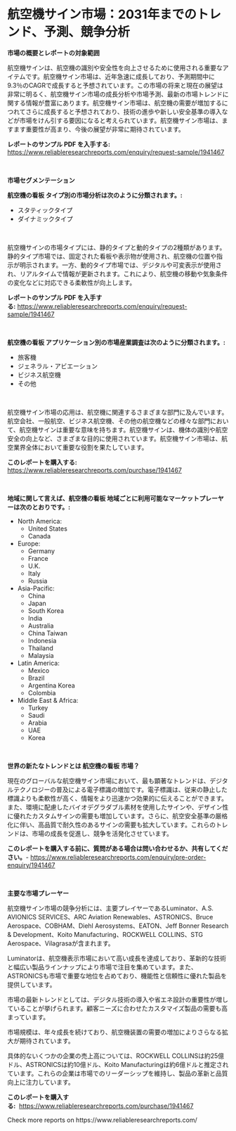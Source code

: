 <p><h1>航空機サイン市場：2031年までのトレンド、予測、競争分析</h1></p><p><strong>市場の概要とレポートの対象範囲</strong></p>
<p><p>航空機サインは、航空機の識別や安全性を向上させるために使用される重要なアイテムです。航空機サイン市場は、近年急速に成長しており、予測期間中に9.3％のCAGRで成長すると予想されています。この市場の将来と現在の展望は非常に明るく、航空機サイン市場の成長分析や市場予測、最新の市場トレンドに関する情報が豊富にあります。航空機サイン市場は、航空機の需要が増加するにつれてさらに成長すると予想されており、技術の進歩や新しい安全基準の導入などが市場をけん引する要因になると考えられています。航空機サイン市場は、ますます重要性が高まり、今後の展望が非常に期待されています。</p></p>
<p><strong>レポートのサンプル PDF を入手する:</strong> <a href="https://www.reliableresearchreports.com/enquiry/request-sample/1941467">https://www.reliableresearchreports.com/enquiry/request-sample/1941467</a></p>
<p>&nbsp;</p>
<p><strong>市場セグメンテーション</strong></p>
<p><strong>航空機の看板 タイプ別の市場分析は次のように分類されます。:</strong></p>
<p><ul><li>スタティックタイプ</li><li>ダイナミックタイプ</li></ul></p>
<p>&nbsp;</p>
<p><p>航空機サインの市場タイプには、静的タイプと動的タイプの2種類があります。静的タイプ市場では、固定された看板や表示物が使用され、航空機の位置や指示が明示されます。一方、動的タイプ市場では、デジタルや可変表示が使用され、リアルタイムで情報が更新されます。これにより、航空機の移動や気象条件の変化などに対応できる柔軟性が向上します。</p></p>
<p><strong>レポートのサンプル PDF を入手する:</strong>&nbsp;<a href="https://www.reliableresearchreports.com/enquiry/request-sample/1941467">https://www.reliableresearchreports.com/enquiry/request-sample/1941467</a></p>
<p>&nbsp;</p>
<p><strong> 航空機の看板 アプリケーション別の市場産業調査は次のように分類されます。:</strong></p>
<p><ul><li>旅客機</li><li>ジェネラル・アビエーション</li><li>ビジネス航空機</li><li>その他</li></ul></p>
<p>&nbsp;</p>
<p><p>航空機サイン市場の応用は、航空機に関連するさまざまな部門に及んでいます。航空会社、一般航空、ビジネス航空機、その他の航空機などの様々な部門において、航空機サインは重要な意味を持ちます。航空機サインは、機体の識別や航空安全の向上など、さまざまな目的に使用されています。航空機サイン市場は、航空業界全体において重要な役割を果たしています。</p></p>
<p><strong>このレポートを購入する:</strong>&nbsp; <a href="https://www.reliableresearchreports.com/purchase/1941467">https://www.reliableresearchreports.com/purchase/1941467</a></p>
<p>&nbsp;</p>
<p><strong>地域に関して言えば、航空機の看板 地域ごとに利用可能なマーケットプレーヤーは次のとおりです。:</strong></p>
<p><ul>
    <li>
        North America:
        <ul>
            <li>United States</li>
            <li>Canada</li>
        </ul>
    </li>
    <li>
        Europe:
        <ul>
            <li>Germany</li>
            <li>France</li>
            <li>U.K.</li>
            <li>Italy</li>
            <li>Russia</li>
        </ul>
    </li>
    <li>
        Asia-Pacific:
        <ul>
            <li>China</li>
            <li>Japan</li>
            <li>South Korea</li>
            <li>India</li>
            <li>Australia</li>
            <li>China Taiwan</li>
            <li>Indonesia</li>
            <li>Thailand</li>
            <li>Malaysia</li>
        </ul>
    </li>
    <li>
        Latin America:
        <ul>
            <li>Mexico</li>
            <li>Brazil</li>
            <li>Argentina Korea</li>
            <li>Colombia</li>
        </ul>
    </li>
    <li>
        Middle East & Africa:
        <ul>
            <li>Turkey</li>
            <li>Saudi</li>
            <li>Arabia</li>
            <li>UAE</li>
            <li>Korea</li>
        </ul>
    </li>
    </ul></p>
<p>&nbsp;</p>
<p><strong>世界の新たなトレンドとは 航空機の看板 市場？</strong></p>
<p><p>現在のグローバルな航空機サイン市場において、最も顕著なトレンドは、デジタルテクノロジーの普及による電子標識の増加です。電子標識は、従来の静止した標識よりも柔軟性が高く、情報をより迅速かつ効果的に伝えることができます。また、環境に配慮したバイオデグラダブル素材を使用したサインや、デザイン性に優れたカスタムサインの需要も増加しています。さらに、航空安全基準の厳格化に伴い、高品質で耐久性のあるサインの需要も拡大しています。これらのトレンドは、市場の成長を促進し、競争を活発化させています。</p></p>
<p><strong>このレポートを購入する前に、質問がある場合は問い合わせるか、共有してください。</strong>- <a href="https://www.reliableresearchreports.com/enquiry/pre-order-enquiry/1941467">https://www.reliableresearchreports.com/enquiry/pre-order-enquiry/1941467</a></p>
<p>&nbsp;</p>
<p><strong>主要な市場プレーヤー</strong></p>
<p><p>航空機サイン市場の競争分析には、主要プレイヤーであるLuminator、A.S. AVIONICS SERVICES、ARC Aviation Renewables、ASTRONICS、Bruce Aerospace、COBHAM、Diehl Aerosystems、EATON、Jeff Bonner Research & Development、Koito Manufacturing、ROCKWELL COLLINS、STG Aerospace、Vilagrasaが含まれます。</p><p>Luminatorは、航空機表示市場において高い成長を達成しており、革新的な技術と幅広い製品ラインナップにより市場で注目を集めています。また、ASTRONICSも市場で重要な地位を占めており、機能性と信頼性に優れた製品を提供しています。</p><p>市場の最新トレンドとしては、デジタル技術の導入や省エネ設計の重要性が増していることが挙げられます。顧客ニーズに合わせたカスタマイズ製品の需要も高まっています。</p><p>市場規模は、年々成長を続けており、航空機装置の需要の増加によりさらなる拡大が期待されています。</p><p>具体的ないくつかの企業の売上高については、ROCKWELL COLLINSは約25億ドル、ASTRONICSは約10億ドル、Koito Manufacturingは約6億ドルと推定されています。これらの企業は市場でのリーダーシップを維持し、製品の革新と品質向上に注力しています。</p></p>
<p><strong>このレポートを購入する:</strong>&nbsp;&nbsp;<a href="https://www.reliableresearchreports.com/purchase/1941467">https://www.reliableresearchreports.com/purchase/1941467</a></p>
<p>Check more reports on https://www.reliableresearchreports.com/</p>